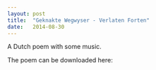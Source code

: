 ```yaml
---
layout: post
title:  "Geknakte Wegwyser - Verlaten Forten"
date:   2014-08-30
---
```


A Dutch poem with some music.

<script type="text/javascript">
  var filename = "Geknakte Wegwyser - Omgedolfte Tuin - 04 -  Verlaten Forten.mp3";
  var path = "{{ "/music/" | prepend: site.baseurl }}" + filename;
  var png1 = "Geknakte Wegwyser - Omgedolfte Tuin - 04 - Verlaten Forten(1of2).png"
  var png2 = "Geknakte Wegwyser - Omgedolfte Tuin - 04 - Verlaten Forten(2of2).png"
  var pngpath1 = "{{ "/music/" | prepend: site.baseurl }}" + png1;
  var pngpath2 = "{{ "/music/" | prepend: site.baseurl }}" + png2;
</script>

<script type="text/javascript">
  document.write('<audio src="' + path + '" preload="auto"></audio>');
  document.write('<a href="' + path + '" download="' + filename + '">download</a>');
</script>

The poem can be downloaded here:
<script type="text/javascript">
  document.write('<a href="' + pngpath1 + '" download="' + png1 + '">(1of2)</a>');
</script>
<script type="text/javascript">
  document.write('<a href="' + pngpath2 + '" download="' + png2 + '">(2of2)</a>');
</script>
